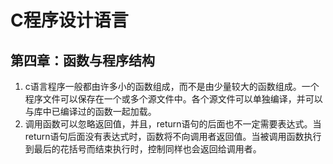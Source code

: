 # C程序设计语言

## 第四章：函数与程序结构

1. c语言程序一般都由许多小的函数组成，而不是由少量较大的函数组成。一个程序文件可以保存在一个或多个源文件中。各个源文件可以单独编译，并可以与库中已编译过的函数一起加载。
2. 调用函数可以忽略返回值，并且，return语句的后面也不一定需要表达式。当return语句后面没有表达式时，函数将不向调用者返回值。当被调用函数执行到最后的花括号而结束执行时，控制同样也会返回给调用者。
